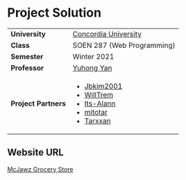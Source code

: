 Project Solution
================================


<table>
  <tr>
    <td><strong>University</strong></td><td><a href="http://www.concordia.ca/">Concordia University</a></td>
  </tr>
  <tr>
    <td><strong>Class</strong></td><td>SOEN 287 (Web Programming)</td>
  </tr>
  <tr>
    <td><strong>Semester</strong></td><td>Winter 2021</td>
  </tr>
  <tr>
    <td><strong>Professor</strong></td><td><a href="https://users.encs.concordia.ca/~yuhong/">Yuhong Yan</a></td>
  </tr>
   <tr>
    <td><strong>Project Partners</strong></td><td>
     <ul>
       <li><a href="https://github.com/Jbkim2001">Jbkim2001</a></li>
       <li><a href="https://github.com/WillTrem">WillTrem</a></li>
       <li><a href="https://github.com/Its-Alann">Its-Alann</a></li>
       <li><a href="https://github.com/mitotar">mitotar</a></li>
       <li><a href="https://github.com/Tarxxan">Tarxxan</a></li>
     </ul>
     </td>
  </tr>
</table>

## Website URL
<a href="https://mcjawz.herokuapp.com/">McJawz Grocery Store</a>
